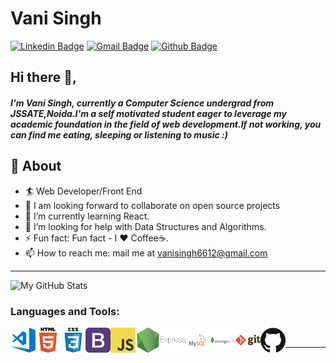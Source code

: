# Vani Singh
[![Linkedin Badge](https://img.shields.io/badge/vanisingh-30302f?style=for-the-badge&logo=linkedin)](https://www.linkedin.com/in/vani-singh-2291531a4/)
[![Gmail Badge](https://img.shields.io/badge/vanisingh6612@gmail.com-30302f?style=for-the-badge&logo=Gmail&logoColor=white)](mailto:vanisingh6612@gmail.com)
[![Github Badge](https://img.shields.io/badge/vanisingh-30302f?&style=for-the-badge&logo=github&logoColor=white)](https://github.com/vanisingh-24)
## Hi there 👋,           
##### I'm Vani Singh, currently a Computer Science undergrad from JSSATE,Noida.I'm a self motivated student eager to leverage my academic foundation in the field of web development.If not working, you can find me eating, sleeping or listening to music :)

## 🧐 About
- 🏄‍ Web Developer/Front End
- 🤝 I am looking forward to collaborate on open source projects
- 🌱 I’m currently learning React.
- 🤔 I’m looking for help with Data Structures and Algorithms.
- ⚡ Fun fact: Fun fact - I ❤️ Coffee☕.
- 📫 How to reach me: mail me at [vanisingh6612@gmail.com](mailto:vanisingh6612@gmail.com)
---
![My GitHub Stats](https://github-readme-stats.vercel.app/api?username=vanisingh-24&show_icons=true&theme=merko)

### Languages and Tools:

<img align="left" alt="Visual Studio Code" width="40px" src="https://raw.githubusercontent.com/github/explore/80688e429a7d4ef2fca1e82350fe8e3517d3494d/topics/visual-studio-code/visual-studio-code.png" />
<img align="left" alt="HTML5" width="40px" src="https://raw.githubusercontent.com/github/explore/80688e429a7d4ef2fca1e82350fe8e3517d3494d/topics/html/html.png" />
<img align="left" alt="CSS3" width="40px" src="https://raw.githubusercontent.com/github/explore/80688e429a7d4ef2fca1e82350fe8e3517d3494d/topics/css/css.png" />
<img align="left" alt="JavaScript" width="40px" src="https://raw.githubusercontent.com/github/explore/80688e429a7d4ef2fca1e82350fe8e3517d3494d/topics/bootstrap/bootstrap.png" />
<img align="left" alt="JavaScript" width="40px" src="https://raw.githubusercontent.com/github/explore/80688e429a7d4ef2fca1e82350fe8e3517d3494d/topics/javascript/javascript.png" />
<img align="left" alt="Node.js" width="40px" src="https://raw.githubusercontent.com/github/explore/80688e429a7d4ef2fca1e82350fe8e3517d3494d/topics/nodejs/nodejs.png" />
<img align="left" alt="Express.js" width="40px" src="https://raw.githubusercontent.com/github/explore/80688e429a7d4ef2fca1e82350fe8e3517d3494d/topics/express/express.png" />
<img align="left" alt="MySQL" width="40px" src="https://raw.githubusercontent.com/github/explore/80688e429a7d4ef2fca1e82350fe8e3517d3494d/topics/mysql/mysql.png" />
<img align="left" alt="MongoDB" width="40px" src="https://raw.githubusercontent.com/github/explore/80688e429a7d4ef2fca1e82350fe8e3517d3494d/topics/mongodb/mongodb.png" />
<img align="left" alt="Git" width="40px" src="https://raw.githubusercontent.com/github/explore/80688e429a7d4ef2fca1e82350fe8e3517d3494d/topics/git/git.png" />
<img align="left" alt="GitHub" width="40px" src="https://raw.githubusercontent.com/github/explore/78df643247d429f6cc873026c0622819ad797942/topics/github/github.png" />
<br/>

---
